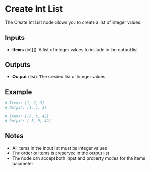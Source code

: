 # Create Int List

The Create Int List node allows you to create a list of integer values.

## Inputs

- **Items** (int[]): A list of integer values to include in the output list

## Outputs

- **Output** (list): The created list of integer values

## Example

```python
# Items: [1, 2, 3]
# Output: [1, 2, 3]

# Items: [-5, 0, 42]
# Output: [-5, 0, 42]
```

## Notes

- All items in the input list must be integer values
- The order of items is preserved in the output list
- The node can accept both input and property modes for the items parameter
